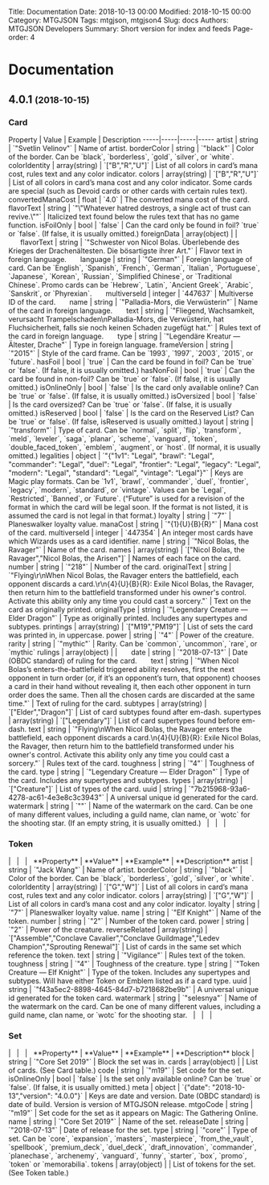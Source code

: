 Title: Documentation
Date: 2018-10-13 00:00
Modified: 2018-10-15 00:00
Category: MTGJSON
Tags: mtgjson, mtgjson4
Slug: docs
Authors: MTGJSON Developers
Summary: Short version for index and feeds
Page-order: 4

# Documentation

## 4.0.1 <small>(2018-10-15)</small>

<h3>Card</h3>
Property | Value | Example | Description
-----|-----|-----|-----
artist | string | `"Svetlin Velinov"` | Name of artist.
borderColor | string | `"black"` | Color of the border. Can be `black`, `borderless`, `gold`, `silver`, or `white`.
colorIdentity | array(string) | `["B","R","U"]` | List of all colors in card’s mana cost, rules text and any color indicator.
colors | array(string) | `["B","R","U"]` | List of all colors in card’s mana cost and any color indicator. Some cards are special (such as Devoid cards or other cards with certain rules text).
convertedManaCost | float | `4.0` | The converted mana cost of the card.
flavorText | string | `"\"Whatever hatred destroys, a single act of trust can revive.\""` | Italicized text found below the rules text that has no game function.
isFoilOnly | bool | `false` | Can the card only be found in foil? `true` or `false`. (If false, it is usually omitted.)
foreignData | array(object) |  | 
&nbsp;&nbsp;&nbsp;&nbsp;&nbsp;&nbsp;flavorText | string | `"Schwester von Nicol Bolas. Überlebende des Krieges der Drachenältesten. Die bösartigste ihrer Art."` | Flavor text in foreign language.
&nbsp;&nbsp;&nbsp;&nbsp;&nbsp;&nbsp;language | string | `"German"` | Foreign language of card. Can be `English`, `Spanish`, `French`, `German`, `Italian`, `Portuguese`, `Japanese`, `Korean`, `Russian`, `Simplified Chinese`, or `Traditional Chinese`. Promo cards can be `Hebrew`, `Latin`, `Ancient Greek`, `Arabic`, `Sanskrit`, or `Phyrexian`.
&nbsp;&nbsp;&nbsp;&nbsp;&nbsp;&nbsp;multiverseId | integer | `447637` | Multiverse ID of the card.
&nbsp;&nbsp;&nbsp;&nbsp;&nbsp;&nbsp;name | string | `"Palladia-Mors, die Verwüsterin"` | Name of the card in foreign language.
&nbsp;&nbsp;&nbsp;&nbsp;&nbsp;&nbsp;text | string | `"Fliegend, Wachsamkeit, verursacht Trampelschaden\nPalladia-Mors, die Verwüsterin, hat Fluchsicherheit, falls sie noch keinen Schaden zugefügt hat."` | Rules text of the card in foreign language.
&nbsp;&nbsp;&nbsp;&nbsp;&nbsp;&nbsp;type | string | `"Legendäre Kreatur — Ältester, Drache"` | Type in foreign language.
frameVersion | string | `"2015"` | Style of the card frame. Can be `1993`, `1997`, `2003`, `2015`, or `future`.
hasFoil | bool | `true` | Can the card be found in foil? Can be `true` or `false`. (If false, it is usually omitted.)
hasNonFoil | bool | `true` | Can the card be found in non-foil? Can be `true` or `false`. (If false, it is usually omitted.)
isOnlineOnly | bool | `false` | Is the card only available online? Can be `true` or `false`. (If false, it is usually omitted.)
isOversized | bool | `false` | Is the card oversized? Can be `true` or `false`. (If false, it is usually omitted.)
isReserved | bool | `false` | Is the card on the Reserved List? Can be `true` or `false`. (If false, isReserved is usually omitted.)
layout | string | `"transform"` | Type of card. Can be `normal`, `split`, `flip`, `transform`, `meld`, `leveler`, `saga`, `planar`, `scheme`, `vanguard`, `token`, `double_faced_token`, `emblem`, `augment`, or `host`. (If normal, it is usually omitted.)
legalities | object | `"{"1v1": "Legal", "brawl": "Legal", "commander": "Legal", "duel": "Legal", "frontier": "Legal", "legacy": "Legal", "modern": "Legal", "standard": "Legal", "vintage": “Legal"}"` | Keys are Magic play formats. Can be `1v1`, `brawl`, `commander`, `duel`, `frontier`, `legacy`, `modern`, `standard`, or `vintage`. Values can be `Legal`, `Restricted`, `Banned`, or `Future`. (“Future” is used for a revision of the format in which the card will be legal soon. If the format is not listed, it is assumed the card is not legal in that format.)
loyalty | string | `"7"` | Planeswalker loyalty value.
manaCost | string | `"{1}{U}{B}{R}"` | Mana cost of the card.
multiverseId | integer | `447354` | An integer most cards have which Wizards uses as a card identifier.
name | string | `"Nicol Bolas, the Ravager"` | Name of the card.
names | array(string) | `["Nicol Bolas, the Ravager","Nicol Bolas, the Arisen"]` | Names of each face on the card.
number | string | `"218"` | Number of the card.
originalText | string | `"Flying\r\nWhen Nicol Bolas, the Ravager enters the battlefield, each opponent discards a card.\r\n{4}{U}{B}{R}: Exile Nicol Bolas, the Ravager, then return him to the battlefield transformed under his owner's control. Activate this ability only any time you could cast a sorcery."` | Text on the card as originally printed.
originalType | string | `"Legendary Creature — Elder Dragon"` | Type as originally printed. Includes any supertypes and subtypes.
printings | array(string) | `["M19","PM19"]` | List of sets the card was printed in, in uppercase.
power | string | `"4"` | Power of the creature.
rarity | string | `"mythic"` | Rarity. Can be `common`, `uncommon`, `rare`, or `mythic`
rulings | array(object) |  | 
&nbsp;&nbsp;&nbsp;&nbsp;&nbsp;&nbsp;date | string | `"2018-07-13"` | Date (OBDC standard) of ruling for the card.
&nbsp;&nbsp;&nbsp;&nbsp;&nbsp;&nbsp;text | string | `"When Nicol Bolas’s enters-the-battlefield triggered ability resolves, first the next opponent in turn order (or, if it’s an opponent’s turn, that opponent) chooses a card in their hand without revealing it, then each other opponent in turn order does the same. Then all the chosen cards are discarded at the same time."` | Text of ruling for the card.
subtypes | array(string) | `["Elder","Dragon"]` | List of card subtypes found after em-dash.
supertypes | array(string) | `["Legendary"]` | List of card supertypes found before em-dash.
text | string | `"Flying\nWhen Nicol Bolas, the Ravager enters the battlefield, each opponent discards a card.\n{4}{U}{B}{R}: Exile Nicol Bolas, the Ravager, then return him to the battlefield transformed under his owner's control. Activate this ability only any time you could cast a sorcery."` | Rules text of the card.
toughness | string | `"4"` | Toughness of the card.
type | string | `"Legendary Creature — Elder Dragon"` | Type of the card. Includes any supertypes and subtypes.
types | array(string) | `["Creature"]` | List of types of the card.
uuid | string | `"7b215968-93a6-4278-ac61-4e3e8c3c3943"` | A universal unique id generated for the card.
watermark | string | `""` | Name of the watermark on the card. Can be one of many different values, including a guild name, clan name, or `wotc` for the shooting star. (If an empty string, it is usually omitted.)
&nbsp; | &nbsp; | &nbsp; | &nbsp;
<h3>Token</h3> | &nbsp; | &nbsp; | &nbsp;
**Property** | **Value** | **Example** | **Description**
artist | string | `"Jack Wang"` | Name of artist.
borderColor | string | `"black"` | Color of the border. Can be `black`, `borderless`, `gold`, `silver`, or `white`.
colorIdentity | array(string) | `["G","W"]` | List of all colors in card’s mana cost, rules text and any color indicator.
colors | array(string) | `["G","W"]` | List of all colors in card’s mana cost and any color indicator.
loyalty | string | `"7"` | Planeswalker loyalty value.
name | string | `"Elf Knight"` | Name of the token.
number | string | `"2"` | Number of the token card.
power | string | `"2"` | Power of the creature.
reverseRelated | array(string) | `["Assemble","Conclave Cavalier","Conclave Guildmage","Ledev Champion","Sprouting Renewal"]` | List of cards in the same set which reference the token.
text | string | `"Vigilance"` | Rules text of the token.
toughness | string | `"4"` | Toughness of the creature.
type | string | `"Token Creature — Elf Knight"` | Type of the token. Includes any supertypes and subtypes. Will have either Token or Emblem listed as if a card type.
uuid | string | `"f43a5ec2-8898-4645-84d7-b7218682be9b"` | A universal unique id generated for the token card.
watermark | string | `"selesnya"` | Name of the watermark on the card. Can be one of many different values, including a guild name, clan name, or `wotc` for the shooting star.
&nbsp; | &nbsp; | &nbsp; | &nbsp;
<h3>Set</h3> | &nbsp; | &nbsp; | &nbsp;
**Property** | **Value** | **Example** | **Description**
block | string | `"Core Set 2019"` | Block the set was in.
cards | array(object) |  | List of cards. (See Card table.)
code | string | `"m19"` | Set code for the set.
isOnlineOnly | bool | `false` | Is the set only available online? Can be `true` or `false`. (If false, it is usually omitted.)
meta | object | `{"date": "2018-10-13","version": "4.0.0"}` | Keys are date and version. Date (OBDC standard) is date of build. Version is version of MTGJSON release.
mtgoCode | string | `"m19"` | Set code for the set as it appears on Magic: The Gathering Online.
name | string | `"Core Set 2019"` | Name of the set.
releaseDate | string | `"2018-07-13"` | Date of release for the set.
type | string | `"core"` | Type of set. Can be `core`, `expansion`, `masters`, `masterpiece`, `from_the_vault`, `spellbook`, `premium_deck`, `duel_deck`, `draft_innovation`, `commander`, `planechase`, `archenemy`, `vanguard`, `funny`, `starter`, `box`, `promo`, `token` or `memorabilia`.
tokens | array(object) |  | List of tokens for the set. (See Token table.)
